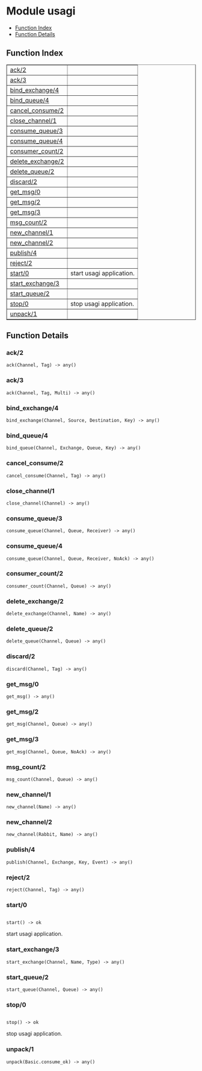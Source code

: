 

# Module usagi #
* [Function Index](#index)
* [Function Details](#functions)


<a name="index"></a>

## Function Index ##


<table width="100%" border="1" cellspacing="0" cellpadding="2" summary="function index"><tr><td valign="top"><a href="#ack-2">ack/2</a></td><td></td></tr><tr><td valign="top"><a href="#ack-3">ack/3</a></td><td></td></tr><tr><td valign="top"><a href="#bind_exchange-4">bind_exchange/4</a></td><td></td></tr><tr><td valign="top"><a href="#bind_queue-4">bind_queue/4</a></td><td></td></tr><tr><td valign="top"><a href="#cancel_consume-2">cancel_consume/2</a></td><td></td></tr><tr><td valign="top"><a href="#close_channel-1">close_channel/1</a></td><td></td></tr><tr><td valign="top"><a href="#consume_queue-3">consume_queue/3</a></td><td></td></tr><tr><td valign="top"><a href="#consume_queue-4">consume_queue/4</a></td><td></td></tr><tr><td valign="top"><a href="#consumer_count-2">consumer_count/2</a></td><td></td></tr><tr><td valign="top"><a href="#delete_exchange-2">delete_exchange/2</a></td><td></td></tr><tr><td valign="top"><a href="#delete_queue-2">delete_queue/2</a></td><td></td></tr><tr><td valign="top"><a href="#discard-2">discard/2</a></td><td></td></tr><tr><td valign="top"><a href="#get_msg-0">get_msg/0</a></td><td></td></tr><tr><td valign="top"><a href="#get_msg-2">get_msg/2</a></td><td></td></tr><tr><td valign="top"><a href="#get_msg-3">get_msg/3</a></td><td></td></tr><tr><td valign="top"><a href="#msg_count-2">msg_count/2</a></td><td></td></tr><tr><td valign="top"><a href="#new_channel-1">new_channel/1</a></td><td></td></tr><tr><td valign="top"><a href="#new_channel-2">new_channel/2</a></td><td></td></tr><tr><td valign="top"><a href="#publish-4">publish/4</a></td><td></td></tr><tr><td valign="top"><a href="#reject-2">reject/2</a></td><td></td></tr><tr><td valign="top"><a href="#start-0">start/0</a></td><td>start usagi application.</td></tr><tr><td valign="top"><a href="#start_exchange-3">start_exchange/3</a></td><td></td></tr><tr><td valign="top"><a href="#start_queue-2">start_queue/2</a></td><td></td></tr><tr><td valign="top"><a href="#stop-0">stop/0</a></td><td>stop usagi application.</td></tr><tr><td valign="top"><a href="#unpack-1">unpack/1</a></td><td></td></tr></table>


<a name="functions"></a>

## Function Details ##

<a name="ack-2"></a>

### ack/2 ###

`ack(Channel, Tag) -> any()`


<a name="ack-3"></a>

### ack/3 ###

`ack(Channel, Tag, Multi) -> any()`


<a name="bind_exchange-4"></a>

### bind_exchange/4 ###

`bind_exchange(Channel, Source, Destination, Key) -> any()`


<a name="bind_queue-4"></a>

### bind_queue/4 ###

`bind_queue(Channel, Exchange, Queue, Key) -> any()`


<a name="cancel_consume-2"></a>

### cancel_consume/2 ###

`cancel_consume(Channel, Tag) -> any()`


<a name="close_channel-1"></a>

### close_channel/1 ###

`close_channel(Channel) -> any()`


<a name="consume_queue-3"></a>

### consume_queue/3 ###

`consume_queue(Channel, Queue, Receiver) -> any()`


<a name="consume_queue-4"></a>

### consume_queue/4 ###

`consume_queue(Channel, Queue, Receiver, NoAck) -> any()`


<a name="consumer_count-2"></a>

### consumer_count/2 ###

`consumer_count(Channel, Queue) -> any()`


<a name="delete_exchange-2"></a>

### delete_exchange/2 ###

`delete_exchange(Channel, Name) -> any()`


<a name="delete_queue-2"></a>

### delete_queue/2 ###

`delete_queue(Channel, Queue) -> any()`


<a name="discard-2"></a>

### discard/2 ###

`discard(Channel, Tag) -> any()`


<a name="get_msg-0"></a>

### get_msg/0 ###

`get_msg() -> any()`


<a name="get_msg-2"></a>

### get_msg/2 ###

`get_msg(Channel, Queue) -> any()`


<a name="get_msg-3"></a>

### get_msg/3 ###

`get_msg(Channel, Queue, NoAck) -> any()`


<a name="msg_count-2"></a>

### msg_count/2 ###

`msg_count(Channel, Queue) -> any()`


<a name="new_channel-1"></a>

### new_channel/1 ###

`new_channel(Name) -> any()`


<a name="new_channel-2"></a>

### new_channel/2 ###

`new_channel(Rabbit, Name) -> any()`


<a name="publish-4"></a>

### publish/4 ###

`publish(Channel, Exchange, Key, Event) -> any()`


<a name="reject-2"></a>

### reject/2 ###

`reject(Channel, Tag) -> any()`


<a name="start-0"></a>

### start/0 ###


<pre><code>
start() -&gt; ok
</code></pre>


start usagi application.
<a name="start_exchange-3"></a>

### start_exchange/3 ###

`start_exchange(Channel, Name, Type) -> any()`


<a name="start_queue-2"></a>

### start_queue/2 ###

`start_queue(Channel, Queue) -> any()`


<a name="stop-0"></a>

### stop/0 ###


<pre><code>
stop() -&gt; ok
</code></pre>


stop usagi application.
<a name="unpack-1"></a>

### unpack/1 ###

`unpack(Basic.consume_ok) -> any()`


